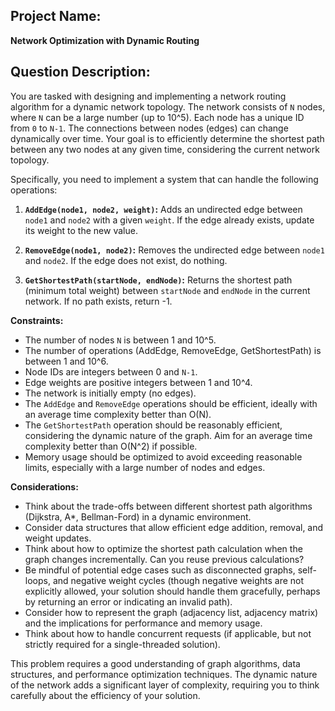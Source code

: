 ## Project Name:

**Network Optimization with Dynamic Routing**

## Question Description:

You are tasked with designing and implementing a network routing algorithm for a dynamic network topology. The network consists of `N` nodes, where `N` can be a large number (up to 10^5). Each node has a unique ID from `0` to `N-1`. The connections between nodes (edges) can change dynamically over time. Your goal is to efficiently determine the shortest path between any two nodes at any given time, considering the current network topology.

Specifically, you need to implement a system that can handle the following operations:

1.  **`AddEdge(node1, node2, weight)`:** Adds an undirected edge between `node1` and `node2` with a given `weight`. If the edge already exists, update its weight to the new value.

2.  **`RemoveEdge(node1, node2)`:** Removes the undirected edge between `node1` and `node2`. If the edge does not exist, do nothing.

3.  **`GetShortestPath(startNode, endNode)`:** Returns the shortest path (minimum total weight) between `startNode` and `endNode` in the current network. If no path exists, return -1.

**Constraints:**

*   The number of nodes `N` is between 1 and 10^5.
*   The number of operations (AddEdge, RemoveEdge, GetShortestPath) is between 1 and 10^6.
*   Node IDs are integers between 0 and `N-1`.
*   Edge weights are positive integers between 1 and 10^4.
*   The network is initially empty (no edges).
*   The `AddEdge` and `RemoveEdge` operations should be efficient, ideally with an average time complexity better than O(N).
*   The `GetShortestPath` operation should be reasonably efficient, considering the dynamic nature of the graph. Aim for an average time complexity better than O(N^2) if possible.
*   Memory usage should be optimized to avoid exceeding reasonable limits, especially with a large number of nodes and edges.

**Considerations:**

*   Think about the trade-offs between different shortest path algorithms (Dijkstra, A\*, Bellman-Ford) in a dynamic environment.
*   Consider data structures that allow efficient edge addition, removal, and weight updates.
*   Think about how to optimize the shortest path calculation when the graph changes incrementally. Can you reuse previous calculations?
*   Be mindful of potential edge cases such as disconnected graphs, self-loops, and negative weight cycles (though negative weights are not explicitly allowed, your solution should handle them gracefully, perhaps by returning an error or indicating an invalid path).
*   Consider how to represent the graph (adjacency list, adjacency matrix) and the implications for performance and memory usage.
*   Think about how to handle concurrent requests (if applicable, but not strictly required for a single-threaded solution).

This problem requires a good understanding of graph algorithms, data structures, and performance optimization techniques. The dynamic nature of the network adds a significant layer of complexity, requiring you to think carefully about the efficiency of your solution.
